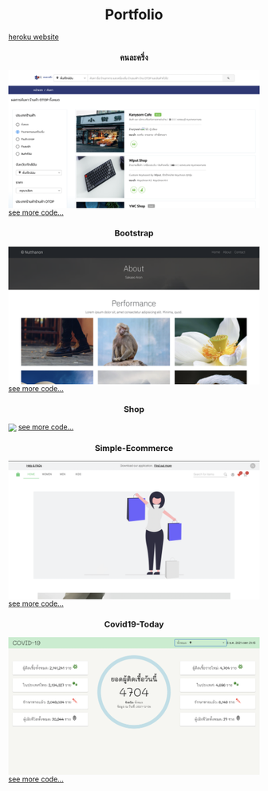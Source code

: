 <h1 align="center">Portfolio</h1>
<a href="http://nutthanon-studio.herokuapp.com/" align="center">heroku website</a>

<h3 align="center">คนละครึ่ง</h3>
<img src="./src/images/halfPeople.png" align="center">
<a href="https://github.com/nutthanonn/half-people-2020"
align="center">see more code...</a>

<h3 align="center">Bootstrap</h3>
<img src="./src/images/bootstrap.png" align="center">
<a href="https://github.com/nutthanonn/bootstrap"
align="center">see more code...</a>

<h3 align="center">Shop</h3>
<img src="./src/images/store.png" align="center">
<a href="https://github.com/nutthanonn/react-typescript"
align="center">see more code...</a>

<h3 align="center" >Simple-Ecommerce</h3>
<img src="./src/images/shoppingNonResponsive.png" align="center">
<a href="https://github.com/nutthanonn/react-ts-ecommerce"
align="center">see more code...</a>

<h3 align="center" >Covid19-Today</h3>
<img src="./src/images/covid-today.png" align="center">
<a href="https://github.com/nutthanonn/react-covid19-today"
align="center">see more code...</a>
